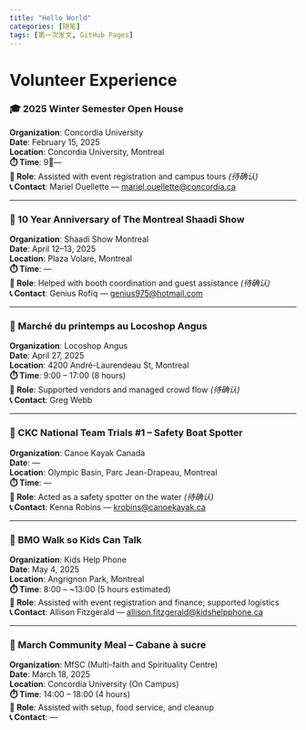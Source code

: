 ```yaml
---
title: "Hello World"
categories: [随笔]
tags: [第一次发文, GitHub Pages]
---
```

# Volunteer Experience

### 🎓 2025 Winter Semester Open House
**Organization**: Concordia University  
**Date**: February 15, 2025  
**Location**: Concordia University, Montreal  
**⏱️ Time**: 9💯—  
**🧩 Role**: Assisted with event registration and campus tours *(待确认)*  
**📞 Contact**: Mariel Ouellette — mariel.ouellette@concordia.ca  

---

### 💍 10 Year Anniversary of The Montreal Shaadi Show  
**Organization**: Shaadi Show Montreal  
**Date**: April 12–13, 2025  
**Location**: Plaza Volare, Montreal  
**⏱️ Time**: —  
**🧩 Role**: Helped with booth coordination and guest assistance *(待确认)*  
**📞 Contact**: Genius Rofiq — genius975@hotmail.com  

---

### 🌸 Marché du printemps au Locoshop Angus  
**Organization**: Locoshop Angus  
**Date**: April 27, 2025  
**Location**: 4200 André-Laurendeau St, Montreal  
**⏱️ Time**: 9:00 – 17:00 (8 hours)  
**🧩 Role**: Supported vendors and managed crowd flow *(待确认)*  
**📞 Contact**: Greg Webb  

---

### 🛶 CKC National Team Trials #1 – Safety Boat Spotter  
**Organization**: Canoe Kayak Canada  
**Date**: —  
**Location**: Olympic Basin, Parc Jean-Drapeau, Montreal  
**⏱️ Time**: —  
**🧩 Role**: Acted as a safety spotter on the water *(待确认)*  
**📞 Contact**: Kenna Robins — krobins@canoekayak.ca  

---

### 🚶 BMO Walk so Kids Can Talk  
**Organization**: Kids Help Phone  
**Date**: May 4, 2025  
**Location**: Angrignon Park, Montreal  
**⏱️ Time**: 8:00 – ~13:00 (5 hours estimated)  
**🧩 Role**: Assisted with event registration and finance; supported logistics  
**📞 Contact**: Allison Fitzgerald — allison.fitzgerald@kidshelpphone.ca  

---

### 🍁 March Community Meal – Cabane à sucre  
**Organization**: MfSC (Multi-faith and Spirituality Centre)  
**Date**: March 18, 2025  
**Location**: Concordia University (On Campus)  
**⏱️ Time**: 14:00 – 18:00 (4 hours)  
**🧩 Role**: Assisted with setup, food service, and cleanup  
**📞 Contact**: —  

